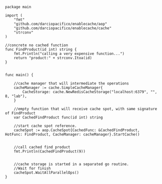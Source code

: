     
    
    package main
    
    import (
    	"fmt"
    	"github.com/darciopacifico/enablecache/aop"
    	"github.com/darciopacifico/enablecache/cache"
    	"strconv"
    )
    
    //concrete no cached function
    func FindProduct(id int) string {
    	fmt.Println("calling a very expensive function...")
    	return "product:" + strconv.Itoa(id)
    }
    
    
    func main() {
    
    	//cache manager that will intermediate the operations
    	cacheManager := cache.SimpleCacheManager{
    		CacheStorage: cache.NewRedisCacheStorage("localhost:6379", "", 8, "lab"),
    	}
    
    	//empty function that will receive cache spot, with same signature of FindProduct
    	var CachedFindProduct func(id int) string
    
    	//start cache spot reference.
    	cacheSpot := aop.CacheSpot{CachedFunc: &CachedFindProduct, HotFunc: FindProduct, CacheManager: cacheManager}.StartCache()
    
    
    	//call cached find product
    	fmt.Println(CachedFindProduct(9))
    
    
    	//cache storage is started in a separated go routine.
    	//Wait for finish
    	cacheSpot.WaitAllParallelOps()
    }

